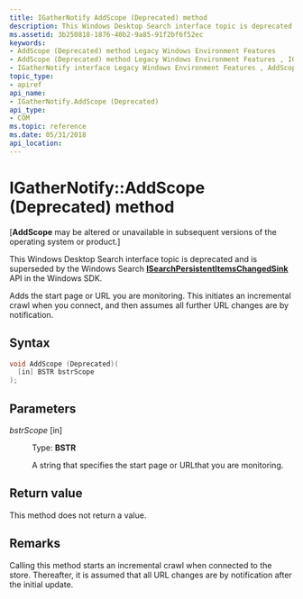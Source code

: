 ```yaml
---
title: IGatherNotify AddScope (Deprecated) method
description: This Windows Desktop Search interface topic is deprecated and is superseded by the Windows Search ISearchPersistentItemsChangedSink API in the Windows SDK. | IGatherNotify AddScope (Deprecated) method
ms.assetid: 3b250818-1876-40b2-9a85-91f2bf6f52ec
keywords:
- AddScope (Deprecated) method Legacy Windows Environment Features
- AddScope (Deprecated) method Legacy Windows Environment Features , IGatherNotify interface
- IGatherNotify interface Legacy Windows Environment Features , AddScope (Deprecated) method
topic_type:
- apiref
api_name:
- IGatherNotify.AddScope (Deprecated)
api_type:
- COM
ms.topic: reference
ms.date: 05/31/2018
api_location: 
---
```


# IGatherNotify::AddScope (Deprecated) method

\[**AddScope** may be altered or unavailable in subsequent versions of the operating system or product.\]

This Windows Desktop Search interface topic is deprecated and is superseded by the Windows Search [**ISearchPersistentItemsChangedSink**](/windows/desktop/api/searchapi/nn-searchapi-isearchpersistentitemschangedsink) API in the Windows SDK.

Adds the start page or URL you are monitoring. This initiates an incremental crawl when you connect, and then assumes all further URL changes are by notification.

## Syntax


```C++
void AddScope (Deprecated)(
  [in] BSTR bstrScope
);
```



## Parameters

<dl> <dt>

*bstrScope* \[in\]
</dt> <dd>

Type: **BSTR**

A string that specifies the start page or URLthat you are monitoring.

</dd> </dl>

## Return value

This method does not return a value.

## Remarks

Calling this method starts an incremental crawl when connected to the store. Thereafter, it is assumed that all URL changes are by notification after the initial update.

 

 
